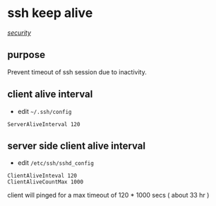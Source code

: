 # ssh keep alive

*[security](../README.md#security)*

## purpose

Prevent timeout of ssh session due to inactivity.

## client alive interval

- edit `~/.ssh/config`

```
ServerAliveInterval 120
```

## server side client alive interval

- edit `/etc/ssh/sshd_config`

```
ClientAliveInteval 120
ClientAliveCountMax 1000
```

client will pinged for a max timeout of 120 * 1000 secs ( about 33 hr )
